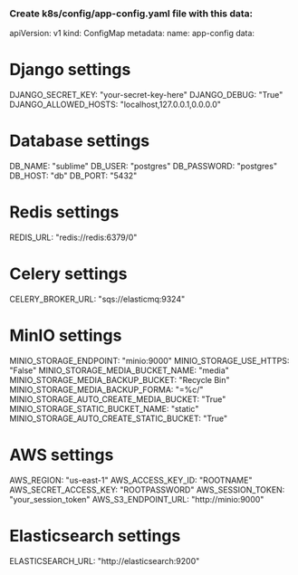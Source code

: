 ### Create k8s/config/app-config.yaml file with this data:

apiVersion: v1
kind: ConfigMap
metadata:
  name: app-config
data:
  # Django settings
  DJANGO_SECRET_KEY: "your-secret-key-here"
  DJANGO_DEBUG: "True"
  DJANGO_ALLOWED_HOSTS: "localhost,127.0.0.1,0.0.0.0"

  # Database settings
  DB_NAME: "sublime"
  DB_USER: "postgres"
  DB_PASSWORD: "postgres"
  DB_HOST: "db"
  DB_PORT: "5432"

  # Redis settings
  REDIS_URL: "redis://redis:6379/0"

  # Celery settings
  CELERY_BROKER_URL: "sqs://elasticmq:9324"

  # MinIO settings
  MINIO_STORAGE_ENDPOINT: "minio:9000"
  MINIO_STORAGE_USE_HTTPS: "False"
  MINIO_STORAGE_MEDIA_BUCKET_NAME: "media"
  MINIO_STORAGE_MEDIA_BACKUP_BUCKET: "Recycle Bin"
  MINIO_STORAGE_MEDIA_BACKUP_FORMA: "=%c/"
  MINIO_STORAGE_AUTO_CREATE_MEDIA_BUCKET: "True"
  MINIO_STORAGE_STATIC_BUCKET_NAME: "static"
  MINIO_STORAGE_AUTO_CREATE_STATIC_BUCKET: "True"

  # AWS settings
  AWS_REGION: "us-east-1"
  AWS_ACCESS_KEY_ID: "ROOTNAME"
  AWS_SECRET_ACCESS_KEY: "ROOTPASSWORD"
  AWS_SESSION_TOKEN: "your_session_token"
  AWS_S3_ENDPOINT_URL: "http://minio:9000"

  # Elasticsearch settings
  ELASTICSEARCH_URL: "http://elasticsearch:9200"


